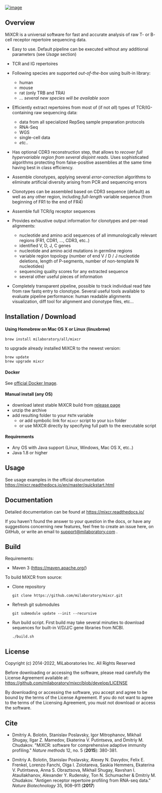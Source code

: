 [![image](https://readthedocs.org/projects/mixcr/badge/?version=latest)](https://mixcr.readthedocs.io)

## Overview

MiXCR is a universal software for fast and accurate analysis of raw T- or B- cell receptor repertoire sequencing data.

 - Easy to use. Default pipeline can be executed without any additional parameters (see *Usage* section)

 - TCR and IG repertoires
 
 - Following species are supported *out-of-the-box* using built-in library:
   - human
   - mouse
   - rat (only TRB and TRA)
   - *... several new species will be available soon*

- Efficiently extract repertoires from most of (if not *all*) types of TCR/IG-containing raw sequencing data:
  - data from all specialized RepSeq sample preparation protocols
  - RNA-Seq
  - WGS
  - single-cell data
  - *etc..*

- Has optional CDR3 reconstruction step, that allows to *recover full hypervariable region from several disjoint reads*. Uses sophisticated algorithms protecting from false-positive assemblies at the same time having best in class efficiency.

- Assemble clonotypes, applying several *error-correction* algorithms to eliminate artificial diversity arising from PCR and sequencing errors

- Clonotypes can be assembled based on CDR3 sequence (default) as well as any other region, including *full-length* variable sequence (from beginning of FR1 to the end of FR4)

- Assemble full TCR/Ig receptor sequences 

- Provides exhaustive output information for clonotypes and per-read alignments:
  - nucleotide and amino acid sequences of all immunologically relevant regions (FR1, CDR1, ..., CDR3, etc..)
  - identified V, D, J, C genes
  - nucleotide and amino acid mutations in germline regions
  - variable region topology (number of end V / D / J nucleotide deletions, length of P-segments, number of non-template N nucleotides)
  - sequencing quality scores for any extracted sequence
  - several other useful pieces of information
  
- Completely transparent pipeline, possible to track individual read fate from raw fastq entry to clonotype. Several useful tools available to evaluate pipeline performance: human readable alignments visualization, diff tool for alignment and clonotype files, etc...


## Installation / Download

#### Using Homebrew on Mac OS X or Linux (linuxbrew)

    brew install milaboratory/all/mixcr
    
to upgrade already installed MiXCR to the newest version:

    brew update
    brew upgrade mixcr

#### Docker

See [official Docker Image](https://hub.docker.com/r/milaboratory/mixcr).

#### Manual install (any OS)

* download latest stable MiXCR build from [release page](https://github.com/milaboratory/mixcr/releases/latest)
* unzip the archive
* add resulting folder to your ``PATH`` variable
  * or add symbolic link for ``mixcr`` script to your ``bin`` folder
  * or use MiXCR directly by specifying full path to the executable script

#### Requirements

* Any OS with Java support (Linux, Windows, Mac OS X, etc..)
* Java 1.8 or higher
 
## Usage

See usage examples in the official documentation https://mixcr.readthedocs.io/en/master/quickstart.html

## Documentation

Detailed documentation can be found at https://mixcr.readthedocs.io/

If you haven't found the answer to your question in the docs, or have any suggestions concerning new features, feel free to create an issue here, on GitHub, or write an email to support@milaboratory.com .

## Build

Requirements:

- Maven 3 (https://maven.apache.org/)

To build MiXCR from source:

- Clone repository

  ```
  git clone https://github.com/milaboratory/mixcr.git
  ```

- Refresh git submodules

  ```
  git submodule update --init --recursive
  ```
  
- Run build script. First build may take several minuties to download sequences for built-in V/D/J/C gene libraries from NCBI.

  ```
  ./build.sh
  ```

## License

Copyright (c) 2014-2022, MiLaboratories Inc. All Rights Reserved

Before downloading or accessing the software, please read carefully the
License Agreement available at:
https://github.com/milaboratory/mixcr/blob/develop/LICENSE

By downloading or accessing the software, you accept and agree to be bound
by the terms of the License Agreement. If you do not want to agree to the terms
of the Licensing Agreement, you must not download or access the software.

## Cite

* Dmitriy A. Bolotin, Stanislav Poslavsky, Igor Mitrophanov, Mikhail Shugay, Ilgar Z. Mamedov, Ekaterina V. Putintseva, and Dmitriy M. Chudakov. "MiXCR: software for comprehensive adaptive immunity profiling." *Nature methods* 12, no. 5 (**2015**): 380-381.

* Dmitriy A. Bolotin, Stanislav Poslavsky, Alexey N. Davydov, Felix E. Frenkel, Lorenzo Fanchi, Olga I. Zolotareva, Saskia Hemmers, Ekaterina V. Putintseva, Anna S. Obraztsova, Mikhail Shugay, Ravshan I. Ataullakhanov, Alexander Y. Rudensky, Ton N. Schumacher & Dmitriy M. Chudakov. "Antigen receptor repertoire profiling from RNA-seq data." *Nature Biotechnology* 35, 908–911 (**2017**)
